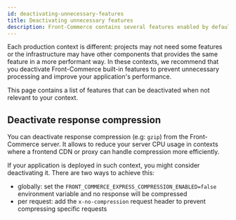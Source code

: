 ```yaml
---
id: deactivating-unnecessary-features
title: Deactivating unnecessary features
description: Front-Commerce contains several features enabled by default to provide a good experience out of the box. Deactivating features you don't need can make your application faster.
---
```


Each production context is different: projects may not need some features or the infrastructure may have other components that provides the same feature in a more performant way. In these contexts, we recommend that you deactivate Front-Commerce built-in features to prevent unnecessary processing and improve your application's performance.

This page contains a list of features that can be deactivated when not relevant to your context.

## Deactivate response compression

You can deactivate response compression (e.g: `gzip`) from the Front-Commerce server. It allows to reduce your server CPU usage in contexts where a frontend CDN or proxy can handle compression more efficiently.

If your application is deployed in such context, you might consider deactivating it. There are two ways to achieve this:

- globally: set the `FRONT_COMMERCE_EXPRESS_COMPRESSION_ENABLED=false` environment variable and no response will be compressed
- per request: add the `x-no-compression` request header to prevent compressing specific requests
